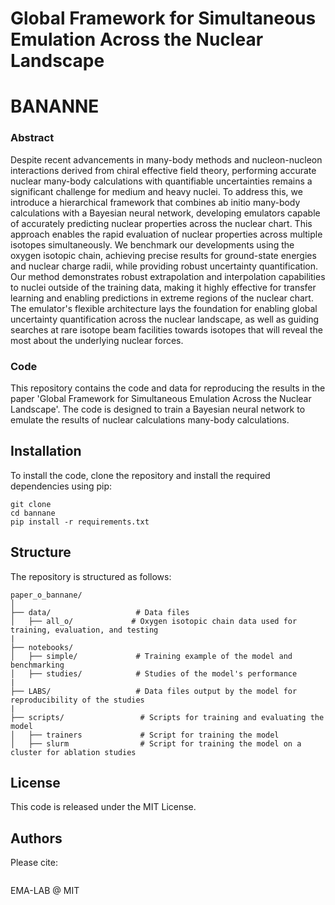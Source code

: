 # Global Framework for Simultaneous Emulation Across the Nuclear Landscape
# BANANNE

### Abstract

Despite recent advancements in many-body methods and nucleon-nucleon interactions derived from chiral effective field theory, performing accurate nuclear many-body calculations with quantifiable uncertainties remains a significant challenge for medium and heavy nuclei. To address this, we introduce a hierarchical framework that combines ab initio many-body calculations with a Bayesian neural network, developing emulators capable of accurately predicting nuclear properties across the nuclear chart. This approach enables the rapid evaluation of nuclear properties across multiple isotopes simultaneously. We benchmark our developments using the oxygen isotopic chain, achieving precise results for ground-state energies and nuclear charge radii, while providing robust uncertainty quantification. Our method demonstrates robust extrapolation and interpolation capabilities to nuclei outside of the training data, making it highly effective for transfer learning and enabling predictions in extreme regions of the nuclear chart. The emulator's flexible architecture lays the foundation for enabling global uncertainty quantification across the nuclear landscape, as well as guiding searches at rare isotope beam facilities towards isotopes that will reveal the most about the underlying nuclear forces.

### Code

This repository contains the code and data for reproducing the results in the paper 'Global Framework for Simultaneous Emulation Across the Nuclear Landscape'. The code is designed to train a Bayesian neural network to emulate the results of nuclear calculations many-body calculations.

## Installation

To install the code, clone the repository and install the required dependencies using pip:

```
git clone
cd bannane
pip install -r requirements.txt
```

## Structure

The repository is structured as follows:
```
paper_o_bannane/
│
├── data/                   # Data files
│   ├── all_o/             # Oxygen isotopic chain data used for training, evaluation, and testing
|
├── notebooks/
│   ├── simple/             # Training example of the model and benchmarking
│   ├── studies/            # Studies of the model's performance
|
├── LABS/                   # Data files output by the model for reproducibility of the studies
|
├── scripts/                 # Scripts for training and evaluating the model
│   ├── trainers             # Script for training the model
│   ├── slurm                # Script for training the model on a cluster for ablation studies

```


## License

This code is released under the MIT License.

## Authors

Please cite:
```bibtex

```

EMA-LAB @ MIT
